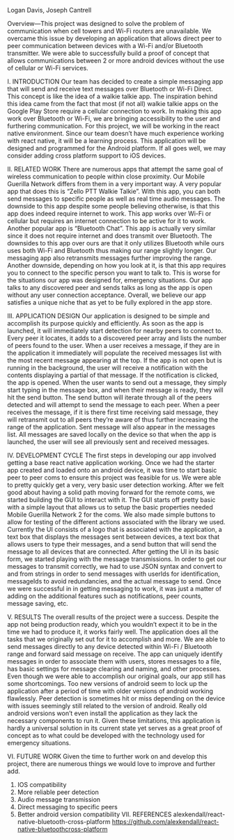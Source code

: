 Logan Davis, Joseph Cantrell

Overview—This project was designed to solve the
problem of communication when cell towers and Wi-Fi
routers are unavailable. We overcame this issue by
developing an application that allows direct peer to peer
communication between devices with a Wi-Fi and/or
Bluetooth transmitter. We were able to successfully build a
proof of concept that allows communications between 2 or
more android devices without the use of cellular or Wi-Fi
services.

I. INTRODUCTION
Our team has decided to create a simple
messaging app that will send and receive text messages
over Bluetooth or Wi-Fi Direct. This concept is like the
idea of a walkie talkie app. The inspiration behind this
idea came from the fact that most (if not all) walkie
talkie apps on the Google Play Store require a cellular
connection to work. In making this app work over
Bluetooth or Wi-Fi, we are bringing accessibility to the
user and furthering communication. For this project, we
will be working in the react native environment. Since
our team doesn’t have much experience working with
react native, it will be a learning process. This
application will be designed and programmed for the
Android platform. If all goes well, we may consider
adding cross platform support to iOS devices.

II. RELATED WORK
There are numerous apps that attempt the same
goal of wireless communication to people within close
proximity. Our Mobile Guerilla Network differs from
them in a very important way.
A very popular app that does this is “Zello PTT
Walkie Talkie”. With this app, you can both send
messages to specific people as well as real time audio
messages. The downside to this app despite some people
believing otherwise, is that this app does indeed require
internet to work. This app works over Wi-Fi or cellular
but requires an internet connection to be active for it to
work.
 Another popular app is “Bluetooth Chat”. This
app is actually very similar since it does not require
internet and does transmit over Bluetooth. The
downsides to this app over ours are that it only utilizes
Bluetooth while ours uses both Wi-Fi and Bluetooth thus
making our range slightly longer. Our messaging app
also retransmits messages further improving the range.
Another downside, depending on how you look at it, is
that this app requires you to connect to the specific
person you want to talk to. This is worse for the
situations our app was designed for, emergency
situations. Our app talks to any discovered peer and
sends talks as long as the app is open without any user
connection acceptance.
 Overall, we believe our app satisfies a unique
niche that as yet to be fully explored in the app store.

III. APPLICATION DESIGN
Our application is designed to be simple and
accomplish its purpose quickly and efficiently. As soon
as the app is launched, it will immediately start detection
for nearby peers to connect to. Every peer it locates, it
adds to a discovered peer array and lists the number of
peers found to the user.
 When a user receives a message, if they are in
the application it immediately will populate the received
messages list with the most recent message appearing at
the top. If the app is not open but is running in the
background, the user will receive a notification with the
contents displaying a partial of that message. If the
notification is clicked, the app is opened.
 When the user wants to send out a message, they
simply start typing in the message box, and when their
message is ready, they will hit the send button. The send
button will iterate through all of the peers detected and
will attempt to send the message to each peer. When a
peer receives the message, if it is there first time
receiving said message, they will retransmit out to all
peers they’re aware of thus further increasing the range
of the application. Sent message will also appear in the
messages list.
 All messages are saved locally on the device so
that when the app is launched, the user will see all
previously sent and received messages.

IV. DEVELOPMENT CYCLE
The first steps in developing our app involved
getting a base react native application working. Once we
had the starter app created and loaded onto an android
device, it was time to start basic peer to peer coms to
ensure this project was feasible for us. We were able to
pretty quickly get a very, very basic user detection
working. After we felt good about having a solid path
moving forward for the remote coms, we started
building the GUI to interact with it.
 The GUI starts off pretty basic with a simple
layout that allows us to setup the basic properties needed
Mobile Guerilla Network
2
for the coms. We also made simple buttons to allow for
testing of the different actions associated with the library
we used. Currently the UI consists of a logo that is
associated with the application, a text box that displays
the messages sent between devices, a text box that
allows users to type their messages, and a send button
that will send the message to all devices that are
connected.
 After getting the UI in its basic form, we started
playing with the message transmissions. In order to get
our messages to transmit correctly, we had to use JSON
syntax and convert to and from strings in order to send
messages with userIds for identification, messageIds to
avoid redundancies, and the actual message to send.
Once we were successful in in getting messaging to
work, it was just a matter of adding on the additional
features such as notifications, peer counts, message
saving, etc.

V. RESULTS
The overall results of the project were a success.
Despite the app not being production ready, which you
wouldn’t expect it to be in the time we had to produce it,
it works fairly well.
The application does all the tasks that we
originally set out for it to accomplish and more. We are
able to send messages directly to any device detected
within Wi-Fi / Bluetooth range and forward said
message on receive. The app can uniquely identify
messages in order to associate them with users, stores
messages to a file, has basic settings for message
clearing and naming, and other processes.
Even though we were able to accomplish our
original goals, our app still has some shortcomings. Too
new versions of android seem to lock up the application
after a period of time with older versions of android
working flawlessly. Peer detection is sometimes hit or
miss depending on the device with issues seemingly still
related to the version of android. Really old android
versions won’t even install the application as they lack
the necessary components to run it.
Given these limitations, this application is hardly
a universal solution in its current state yet serves as a
great proof of concept as to what could be developed
with the technology used for emergency situations.

VI. FUTURE WORK
Given the time to further work on and develop
this project, there are numerous things we would love to
improve and further add.
1. IOS compatibility
2. More reliable peer detection
3. Audio message transmission
4. Direct messaging to specific peers
5. Better android version compatibility
VII. REFERENCES
alexkendall/react-native-bluetooth-cross-platform
https://github.com/alexkendall/react-native-bluetoothcross-platform 
